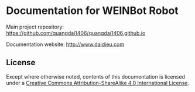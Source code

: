 Documentation for WEINBot Robot
=========================================================================


Main project repository: https://github.com/quangdai1406/quangdai1406.github.io

Documentation website: http://www.daidieu.com

License
-------

Except where otherwise noted, contents of this documentation is licensed under a [Creative Commons Attribution-ShareAlike 4.0 International License](http://creativecommons.org/licenses/by-sa/4.0/).


